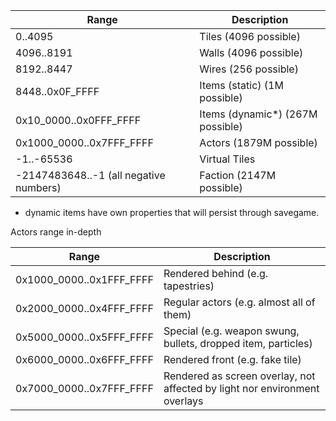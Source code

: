 |Range|Description|
|-----|-----------|
|0..4095|Tiles (4096 possible)|
|4096..8191|Walls (4096 possible)|
|8192..8447|Wires (256 possible)|
|8448..0x0F_FFFF|Items (static) (1M possible)|
|0x10_0000..0x0FFF_FFFF|Items (dynamic\*) (267M possible)|
|0x1000_0000..0x7FFF_FFFF|Actors (1879M possible)|
|-1..-65536|Virtual Tiles|
|-2147483648..-1 (all negative numbers)|Faction (2147M possible)|

* dynamic items have own properties that will persist through savegame.

Actors range in-depth

|Range|Description|
|-----|-----------|
|0x1000_0000..0x1FFF_FFFF|Rendered behind (e.g. tapestries)|
|0x2000_0000..0x4FFF_FFFF|Regular actors (e.g. almost all of them)|
|0x5000_0000..0x5FFF_FFFF|Special (e.g. weapon swung, bullets, dropped item, particles)|
|0x6000_0000..0x6FFF_FFFF|Rendered front (e.g. fake tile)|
|0x7000_0000..0x7FFF_FFFF|Rendered as screen overlay, not affected by light nor environment overlays|